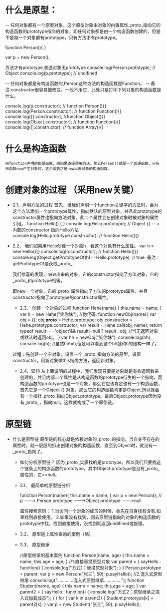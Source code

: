 #  什么是原型：
--  任何对象都有一个原型对象，这个原型对象由对象的内置属性_proto_指向它的构造函数的prototype指向的对象，即任何对象都是由一个构造函数创建的，但是不是每一个对象都有prototype，只有方法才有prototype。

function Person(){
}

var p = new Person();

方法才有prototype,普通对象无prototype
console.log(Person.prototype);  // Object
console.log(p.prototype);   // undifined

-- 任何对象都是有构造函数的,Person这种方法的构造函数是Function。
-- 备注:constructor很容易被改变，一般不用它，此处只是打印下列对象的构造函数是什么。

console.log(p.constructor);  //  function Person(){}
console.log(Person.constructor);  // function Function(){}
console.log({}.constructor);  //function Object(){}
console.log(Object.constructor);  // function Function(){}
console.log([].constructor);  //  function Array(){}

# 什么是构造函数
    用function声明的都是函数，而如果直接调用的话，那么Person()就是一个普通函数，只有用函数new产生对象时，这个函数才是new出来对象的构造函数。

# 创建对象的过程 （采用new关键）

  - 2.1、声明方法的过程
    首先，当我们声明一个function关键字的方法时，会为这个方法添加一个prototype属性，指向默认的原型对象，并且此prototype的constructor属性也指向方法对象。此二个属性会在创建对象时被对象的属性引用。
    function Hello() {
	}
	console.log(Hello.prototype); // Object {} -- > 内部的constructor 指向Hello方法
	console.log(Hello.prototype.constructor); // function Hello(){}

  - 2.2、  我们如果用Hello创建一个对象h，看这个对象有什么属性。
    var h = new Hello(){} 
  	console.log(h.constructor); // function Hello(){}
	  console.log(Object.getPrototypeOf(h)==Hello.prototype); // true  备注：getPrototypeOf是获取_proto_

    我们惊喜的发现，new出来的对象，它的constructor指向了方法对象，它的_proto_和prototype相等。

    即new一个对象，它的_proto_属性指向了方法的prototype属性，并且constructor指向了prototype的constructor属性。

	- 2.3、 创建一个对象的过程
		function Hehe(name) {
		this.name = name;
	}
	var h = new Hehe("笑你妹");
	//伪代码:
	function newObj(name){
		 var obj = {};
		 obj.__proto__ = Hehe.prototype; 
		 obj.constructor = Hehe.prototype.constructor;
		 var result = Hehe.call(obj, name);
		 return typeof result==='object'&& result!=null ? result : obj;  //当无返回对象或默认时返回obj。
	}
	var hh = newObj("笑你妹");
	console.log(hh);
	console.log(h);
	//虽然hh!=h,但是可以看到这个hh就和h的结构一样了。

	过程：先创建一个空对象，设置一个_proto_指向方法的原型，设置constructor，用新对象做this指向方法，返回新对象。

	- 2.4、延伸
	   从上面说明的过程中，我们发现只要是对象就是有构造函数来创建的，并且内部二个属性是从构造函数的prototype衍生的一个指向，而构造函数的prototype也是一个对象，那么它应该肯定也有一个构造函数，首先它是一个Object {} 对象，那么它的构造函数肯定是Object,所以就会有一个指针_proto_指向Object.prototype。最后Object.prototype因为没有_proto_，指向null，这样就构成了一个原型链。

# 原型链

  - 什么是原型链
	  原型链的核心就是依赖对象的_proto_的指向，当自身不存在的属性时，就一层层的扒出创建对象的构造函数，直至到Object时，就没有—_proto_指向了。

	-  如何分析原型链？
	  因为_proto_实质找的是prototype，所以我们只要找这个链条上的构造函数的prototype。其中Object.prototype是没有_proto_属性的，它==null。
  
	- 3.1、 最简单的原型链分析
		
		function Person(name){
			this.name = name;
    }
		var p = new Person();
		// p ---> Person.prototype --->Object.prototype---->null

		属性搜索原则：
		1.当访问一个对象的成员的时候，会先在自身找有没有,如果找到直接使用。
		2.如果没有找到，则去原型链指向的对象的构造函数的prototype中找，找到直接使用，没找到就返回undifined或报错。

	- 3.2、 原型链上属性查询的案例（略）

	- 3.3、 原型继承

		//原型继承的基本案例
		function Person(name, age) {
			this.name = name;
			this.age = age;
		}
		//1.直接替换原型对象 
		var parent = {
			sayHello : function() {
				console.log("方式1：替换原型对象");
			}
		}
		Person.prototype = parent;
		var p = new Person("张三", 50);
		p.sayHello();
		//2.混入式原型继承
		console.log(".............混入式原型继承..............");
		function Student(name, age) {
			this.name = name;
			this.age = age;
		}
		var parent2 = {
			sayHello : function() {
				console.log("方式2：原型继承之混入式加载成员");
			}
		}
		for ( var k in parent2) {
			Student.prototype[k] = parent2[k];
		}
		var p = new Student("张三", 50);
		p.sayHello();



   
    